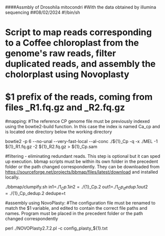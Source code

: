 ####Assmbly of Drosohila mitocondri
#With the data obtained by illumina sequencing
##08/02/2024
#!/bin/sh

# Script to map reads corresponding to a Coffee chloroplast from the genome's raw reads, filter duplicated reads, and assembly the cholorplast using Novoplasty
 
# $1 prefix of the reads, coming from files _R1.fq.gz and _R2.fq.gz

#mapping:
#The reference CP genome file must be previously indexed using the bowtie2-build function. In this case the index is named Ca_cp and is located one directory below the working directory

bowtie2 -p 6 --no-unal --very-fast-local --al-conc ./${1}_Cp -q -x ./MEL -1 ${1}_R1.fq.gz -2 ${1}_R2.fq.gz > ${1}_Cp.sam

#filtering - eliminating redundant reads. This step is optional but it can sped up execution. bbmap scripts must be within its own folder in the precedent folder or the path changed correspondently. They can be downloaded from https://sourceforge.net/projects/bbmap/files/latest/download and installed locally.

./bbmap/clumpify.sh in1=./${1}_Cp.1 in2=./${1}_Cp.2 out1=./${1}_Cp_dedup.1 out2=./${1}_Cp_dedup.2 dedupe=t

#assembly using NovoPlasty:
#The configuration file must be renamed to match the $1 variable, and edited to contain the correct file paths and names. Program must be placed in the precedent folder or the path changed correspondently

perl ./NOVOPlasty2.7.2.pl -c config_plasty_${1}.txt


